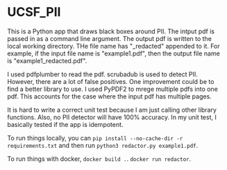 # UCSF_PII

This is a Python app that draws black boxes around PII. The intput pdf is passed in as a command line argument. The output pdf is written to the local working directory. THe file name has "_redacted" appended to it.
For example, if the input file name is "example1.pdf", then the output file name is "example1_redacted.pdf".

I used pdfplumber to read the pdf. scrubadub is used to detect PII. However, there are a lot of false positives. One improvement could be to find a better library to use.
I used PyPDF2 to mrege multiple pdfs into one pdf. This accounts for the case where the input pdf has multiple pages.

It is hard to write a correct unit test because I am just calling other library functions. Also, no PII detector will have 100% accuracy. In my unit test, I basically tested if the app is idempotent.

To run things locally, you can `pip install --no-cache-dir -r requirements.txt` and then run `python3 redactor.py example1.pdf`.

To run things with docker, `docker build .`. `docker run redactor`.